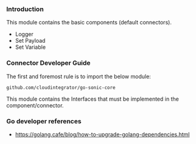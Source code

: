 ### Introduction
This module contains the basic components (default connectors).
- Logger
- Set Payload
- Set Variable

### Connector Developer Guide
The first and foremost rule is to import the below module:
```
github.com/cloudintegrator/go-sonic-core
```
This module contains the Interfaces that must be implemented in the component/connector.

### Go developer references
- https://golang.cafe/blog/how-to-upgrade-golang-dependencies.html
